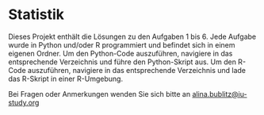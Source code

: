# Statistik
Dieses Projekt enthält die Lösungen zu den Aufgaben 1 bis 6. Jede Aufgabe wurde in Python und/oder R programmiert und befindet sich in einem eigenen Ordner.
Um den Python-Code auszuführen, navigiere in das entsprechende Verzeichnis und führe den Python-Skript aus. Um den R-Code auszuführen, navigiere in das entsprechende Verzeichnis und lade das R-Skript in einer R-Umgebung. 

Bei Fragen oder Anmerkungen wenden Sie sich bitte an 
alina.bublitz@iu-study.org 

